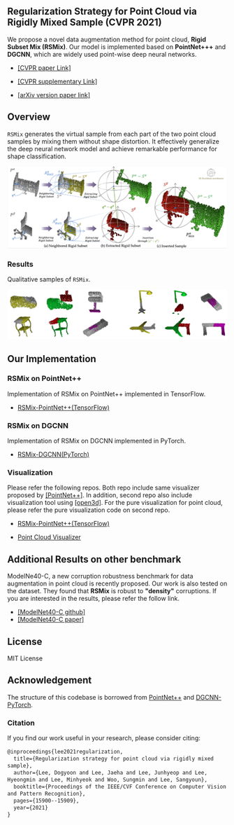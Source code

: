 ## Regularization Strategy for Point Cloud via Rigidly Mixed Sample (CVPR 2021)

We propose a novel data augmentation method for point cloud, **Rigid Subset Mix (RSMix)**.
Our model is implemented based on **PointNet+++** and **DGCNN**, which are widely used point-wise deep neural networks.
- [[CVPR paper Link]](https://openaccess.thecvf.com/content/CVPR2021/papers/Lee_Regularization_Strategy_for_Point_Cloud_via_Rigidly_Mixed_Sample_CVPR_2021_paper.pdf)

- [[CVPR supplementary Link]](https://openaccess.thecvf.com/content/CVPR2021/supplemental/Lee_Regularization_Strategy_for_CVPR_2021_supplemental.pdf)

- [[arXiv version paper link]](https://arxiv.org/abs/2102.01929)


## Overview

`RSMix` generates the virtual sample from each part of the two point cloud samples by mixing them without shape distortion. It effectively generalize the deep neural network model and achieve remarkable performance for shape classification.

<img src='./rsmix_pipeline.png' width=800>

### Results

Qualitative samples of `RSMix`.

<img src='./qualitative_samples.png' width=800>

## Our Implementation

### RSMix on PointNet++

Implementation of RSMix on PointNet++ implemented in TensorFlow.

- [RSMix-PointNet++(TensorFlow)](./pointnet2_rsmix)

### RSMix on DGCNN

Implementation of RSMix on DGCNN implemented in PyTorch.

- [RSMix-DGCNN(PyTorch)](./dgcnn_rsmix)

### Visualization

Please refer the following repos. Both repo include same visualizer proposed by [[PointNet++]](https://github.com/charlesq34/pointnet2/). In addition, second repo also include visualization tool using [[open3d]](https://github.com/isl-org/Open3D). For the pure visualization for point cloud, please refer the pure visualization code on second repo.

- [RSMix-PointNet++(TensorFlow)](./pointnet2_rsmix)

- [Point Cloud Visualizer](https://github.com/dogyoonlee/pointcloud_visualizer) 

## Additional Results on other benchmark

ModelNe40-C, a new corruption robustness benchmark for data augmentation in point cloud is recently proposed. Our work is also tested on the dataset. They found that **RSMix** is robust to **"density"** corruptions. If you are interested in the results, please refer the follow link.

- [[ModelNet40-C github]](https://github.com/jiachens/ModelNet40-C)
- [[ModelNet40-C paper]](https://arxiv.org/abs/2201.12296)


## License

MIT License

## Acknowledgement

The structure of this codebase is borrowed from
[PointNet++](https://github.com/charlesq34/pointnet2/) and [DGCNN-PyTorch](https://github.com/WangYueFt/dgcnn/tree/master/pytorch).


### Citation

If you find our work useful in your research, please consider citing:

```
@inproceedings{lee2021regularization,
  title={Regularization strategy for point cloud via rigidly mixed sample},
  author={Lee, Dogyoon and Lee, Jaeha and Lee, Junhyeop and Lee, Hyeongmin and Lee, Minhyeok and Woo, Sungmin and Lee, Sangyoun},
  booktitle={Proceedings of the IEEE/CVF Conference on Computer Vision and Pattern Recognition},
  pages={15900--15909},
  year={2021}
}
```

